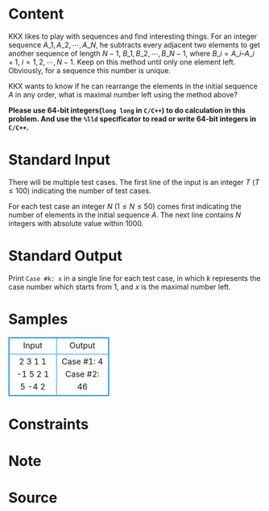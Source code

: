 
# Content

KKX likes to play with sequences and find interesting things. For an integer sequence $A\_1, A\_2, \cdots , A\_N$, he subtracts every adjacent two elements to get another sequence of length $N-1$, $B\_1, B\_2, \cdots, B\_{N-1}$, where $B\_i = A\_i – A\_{i+1}$, $i = 1, 2, \cdots, N-1$. Keep on this method until only one element left. Obviously, for a sequence this number is unique.

KKX wants to know if he can rearrange the elements in the initial sequence $A$ in any order, what is maximal number left using the method above?

**Please use $64$-bit integers(`long long` in `C/C++`) to do calculation in this problem. And use the `%lld` specificator to read or write $64$-bit integers in `C/C++`.**

# Standard Input

There will be multiple test cases. The first line of the input is an integer $T$ ($T \leq 100$) indicating the number of test cases.

For each test case an integer $N$ ($1 \leq N \leq 50$) comes first indicating the number of elements in the initial sequence $A$. The next line contains $N$ integers with absolute value within $1000$.

# Standard Output

Print `Case #k: x` in a single line for each test case, in which $k$ represents the case number which starts from $1$, and $x$ is the maximal number left.

# Samples

<style>
        table,table tr th, table tr td { border:1px solid #0094ff; }
        table { width: 200px; min-height: 25px; line-height: 25px; text-align: center; border-collapse: collapse;}   
    </style>
<table>
	<tr>
		<td>Input</td>
		<td>Output</td>
	</tr>
<tr><td>2
3
1 1 -1
5
2 1 5 -4 2</td><td>Case #1: 4
Case #2: 46</td></tr></table>


# Constraints



# Note



# Source


